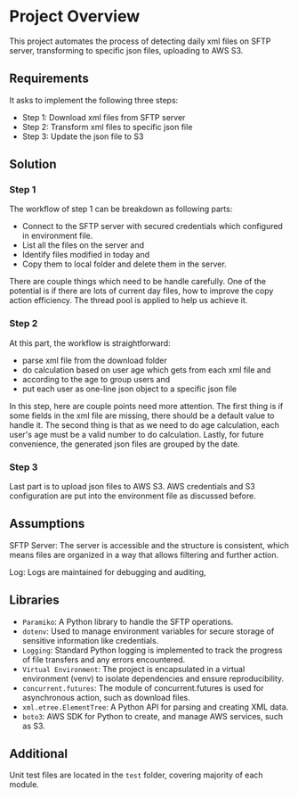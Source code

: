 # Project Overview

This project automates the process of detecting daily xml files on SFTP server, transforming to specific json files, uploading to AWS S3.

## Requirements

It asks to implement the following three steps:

- Step 1: Download xml files from SFTP server
- Step 2: Transform xml files to specific json file
- Step 3: Update the json file to S3

## Solution

### Step 1

The workflow of step 1 can be breakdown as following parts:

- Connect to the SFTP server with secured credentials which configured in environment file.
- List all the files on the server and
- Identify files modified in today and
- Copy them to local folder and delete them in the server.

There are couple things which need to be handle carefully. One of the potential is if there are lots of current day files, how to improve the copy action efficiency. The thread pool is applied to help us achieve it.

### Step 2

At this part, the workflow is straightforward:

- parse xml file from the download folder
- do calculation based on user age which gets from each xml file and
- according to the age to group users and
- put each user as one-line json object to a specific json file

In this step, here are couple points need more attention. The first thing is if some fields in the xml file are missing, there should be a default value to handle it. The second thing is that as we need to do age calculation, each user's age must be a valid number to do calculation. Lastly, for future convenience, the generated json files are grouped by the date.

### Step 3

Last part is to upload json files to AWS S3. AWS credentials and S3 configuration are put into the environment file as discussed before.

## Assumptions

SFTP Server: The server is accessible and the structure is consistent, which means files are organized in a way that allows filtering and further action.

Log: Logs are maintained for debugging and auditing,

## Libraries

- `Paramiko`: A Python library to handle the SFTP operations.
- `dotenv`: Used to manage environment variables for secure storage of sensitive information like credentials.
- `Logging`: Standard Python logging is implemented to track the progress of file transfers and any errors encountered.
- `Virtual Environment`: The project is encapsulated in a virtual environment (venv) to isolate dependencies and ensure reproducibility.
- `concurrent.futures`: The module of concurrent.futures is used for asynchronous action, such as download files.
- `xml.etree.ElementTree`: A Python API for parsing and creating XML data.
- `boto3`: AWS SDK for Python to create, and manage AWS services, such as S3.

## Additional

Unit test files are located in the `test` folder, covering majority of each module.
